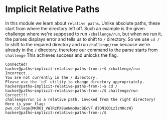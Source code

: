# Implicit Relative Paths
In this module we learn about `relative paths`.
Unlike absolute paths, these start from where the directory left off.
Such an example is the given challenge where we're supposed to run `/challenge/run`, but when we run it, the parses displays error and tells us to shift to `/` directory.
So we use `cd /` to shift to the required directory and run `challenge/run` because we're already in the `/` directory, therefore our command to the parse starts from `challenge`
This achieves success and unlocks the flag.
```
Connected!
hacker@paths~implicit-relative-paths-from-:~$ /challenge/run
Incorrect...
You are not currently in the / directory.
Please use the `cd` utility to change directory appropriately.
hacker@paths~implicit-relative-paths-from-:~$ cd /
hacker@paths~implicit-relative-paths-from-:/$ challenge/run
Correct!!!
challenge/run is a relative path, invoked from the right directory!
Here is your flag:
pwn.college{MKRO1_VWlRzPX8ueNmoDacBEcVF.dlDN1QDLzIzN0czW}
hacker@paths~implicit-relative-paths-from-:/$
```
